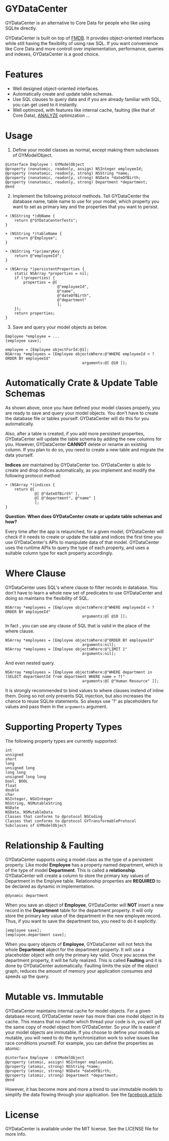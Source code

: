 # GYDataCenter
GYDataCenter is an alternative to Core Data for people who like using SQLite directly. 

GYDataCenter is built on top of [FMDB](https://github.com/ccgus/fmdb). It provides object-oriented interfaces while still having the flexibility of using raw SQL. If you want convenience like Core Data and more controll over implementation, performance, queries and indexes, GYDataCenter is a good choice.

# Features
* Well designed object-oriented interfaces.
* Automatically create and update table schemas.
* Use SQL clauses to query data and if you are already familiar with SQL, you can get used to it instantly.
* Well optimized, with features like internal cache, faulting (like that of Core Data), [ANALYZE](https://www.sqlite.org/lang_analyze.html) optimization ... 

# Usage
1) Define your model classes as normal, except making them subclasses of GYModelObject.
```objc
@interface Employee : GYModelObject
@property (nonatomic, readonly, assign) NSInteger employeeId;
@property (nonatomic, readonly, strong) NSString *name;
@property (nonatomic, readonly, strong) NSDate *dateOfBirth;
@property (nonatomic, readonly, strong) Department *department;
@end
```
2) Implement the following protocol methods. Tell GYDataCenter the database name, table name to use for your model, which property you want to set as primary key and the properties that you want to persist.
```objc
+ (NSString *)dbName {
    return @"GYDataCenterTests";
}

+ (NSString *)tableName {
    return @"Employee";
}

+ (NSString *)primaryKey {
    return @"employeeId";
}

+ (NSArray *)persistentProperties {
    static NSArray *properties = nil;
    if (!properties) {
        properties = @[
                       @"employeeId",
                       @"name",
                       @"dateOfBirth",
                       @"department"
                       ];
    });
    return properties;
}
```
3) Save and query your model objects as below.
```objc
Employee *employee = ...
[employee save];

employee = [Employee objectForId:@1];
NSArray *employees = [Employee objectsWhere:@"WHERE employeeId < ? ORDER BY employeeId"
                                  arguments:@[ @10 ]];
```

# Automatically Crate & Update Table Schemas
As shown above, once you have defined your model classes properly, you are ready to save and query your model objects. You don't have to create the database file or tables yourself. GYDataCenter will do this for you automatically.

Also, after a table is created, if you add more persistent properties, GYDataCenter will update the table schema by adding the new columns for you. However, GYDataCenter **CANNOT** delete or rename an existing column. If you plan to do so, you need to create a new table and migrate the data yourself.

**Indices** are maintained by GYDataCenter too. GYDataCenter is able to create and drop indices automatically, as you implement and modify the following protocol method:
```objc
+ (NSArray *)indices {
    return @[
             @[ @"dateOfBirth" ],
             @[ @"department", @"name" ]
             ];
}
```

**Question: When does GYDataCenter create or update table schemas and how?**

Every time after the app is relaunched, for a given model, GYDataCenter will check if it needs to create or update the table and indices the first time you use GYDataCenter's APIs to manipulate data of that model.
GYDataCenter uses the runtime APIs to query the type of each property, and uses a suitable column type for each property accordingly.

# Where Clause
GYDataCenter uses SQL's where clause to filter records in database. You don't have to learn a whole new set of predicates to use GYDataCenter and doing so maintains the flexibility of SQL. 
```objc
NSArray *employees = [Employee objectsWhere:@"WHERE employeeId < ? ORDER BY employeeId"
                                  arguments:@[ @10 ]];
```
In fact , you can use any clause of SQL that is valid in the place of the where clause.
```objc
NSArray *employees = [Employee objectsWhere:@"ORDER BY employeeId"
                                  arguments:nil];
NSArray *employees = [Employee objectsWhere:@"LIMIT 1"
                                  arguments:nil];
```
And even nested query.
```objc
NSArray *employees = [Employee objectsWhere:@"WHERE department in (SELECT departmentId from department WHERE name = ?)"
                                  arguments:@[ @"Human Resource" ]];
```

It is strongly recommended to bind values to where clauses instend of inline them. Doing so not only prevents SQL injection, but also increases the chance to reuse SQLite statements. So always use '?' as placeholders for values and pass them in the `arguments` argument.

# Supporting Property Types
The following property types are currently supported:
```objc
int
unsigned
short
long
unsigned long
long long
unsigned long long
bool, BOOL
float
double
char
NSInteger, NSUInteger
NSString, NSMutableString
NSDate
NSData, NSMutableData
Classes that conforms to @protocol NSCoding
Classes that conforms to @protocol GYTransformableProtocol
Subclasses of GYModelObject
```

# Relationship & Faulting
GYDataCenter supports using a model class as the type of a persistent property. Like model **Employee** has a property named department, which is of the type of model **Department**. This is called a **relationship**. GYDataCenter will create a column to store the primary key values of Department in the Emplyee table. Relationship properties are **REQUIRED** to be declared as dynamic in implementation.
```objc
@dynamic department
```

When you save an object of **Employee**, GYDataCenter will **NOT** insert a new record in the **Department** table for the department property. It will only store the primary key value of the department in the new employee record. Thus, if you want to save the department too, you need to do it explicitly.
```objc
[employee save];
[employee.department save];
```

When you query objects of **Employee**, GYDataCenter will not fetch the whole **Department** object for the department property. It will use a placeholder object with only the primary key valid. Once you access the department property, it will be fully realized. This is called **Faulting** and it is done by GYDataCenter automatically. Faulting limits the size of the object graph, reduces the amount of memory your application consumes and speeds up the query.

# Mutable vs. Immutable
GYDataCenter maintains internal cache for model objects. For a given database record, GYDataCenter never has more than one model object in its cache. This means that no matter which thread your code is in, you will get the same copy of model object from GYDataCenter. So your life is easier if your model objects are immutable. If you choose to define your models as mutable, you will need to do the synchronization work to solve issues like race conditions yourself. For example, you can define the properties as atomic:
```objc
@interface Employee : GYModelObject
@property (atomic, assign) NSInteger employeeId;
@property (atomic, strong) NSString *name;
@property (atomic, strong) NSDate *dateOfBirth;
@property (atomic, strong) Department *department;
@end
```

However, it has become more and more a trend to use immutable models to simplify the data flowing through your application. See the [facebook article](https://code.facebook.com/posts/1154141864616569/building-and-managing-ios-model-objects-with-remodel/).

# License

GYDataCenter is available under the MIT license. See the LICENSE file for more info.
